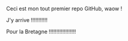 Ceci est mon tout premier repo GitHub, waow !

J'y arrive !!!!!!!!!!!

Pour la Bretagne !!!!!!!!!!!!!!!!!!

